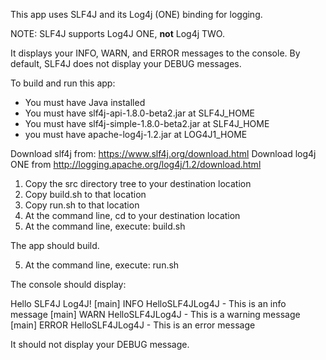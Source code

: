 This app uses SLF4J and its Log4j (ONE) binding for logging.

NOTE: SLF4J supports Log4J ONE, **not** Log4j TWO.

It displays your INFO, WARN, and ERROR messages to the console.
By default, SLF4J does not display your DEBUG messages.

To build and run this app:

- You must have Java installed
- You must have slf4j-api-1.8.0-beta2.jar    at SLF4J_HOME
- You must have slf4j-simple-1.8.0-beta2.jar at SLF4J_HOME
- you must have apache-log4j-1.2.jar         at LOG4J1_HOME

Download slf4j from: https://www.slf4j.org/download.html
Download log4j ONE from http://logging.apache.org/log4j/1.2/download.html

1. Copy the src directory tree to your destination location
2. Copy build.sh to that location
3. Copy run.sh to that location
4. At the command line, cd to your destination location
5. At the command line, execute: build.sh

The app should build.

5. At the command line, execute: run.sh

The console should display:

Hello SLF4J Log4J!
[main] INFO HelloSLF4JLog4J - This is an info message
[main] WARN HelloSLF4JLog4J - This is a warning message
[main] ERROR HelloSLF4JLog4J - This is an error message

It should not display your DEBUG message.
